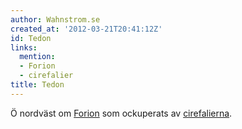 ```yaml
---
author: Wahnstrom.se
created_at: '2012-03-21T20:41:12Z'
id: Tedon
links:
  mention:
  - Forion
  - cirefalier
title: Tedon
---
```


Ö nordväst om [Forion] som ockuperats av [cirefalierna].

  [Forion]: Forion
  [cirefalierna]: cirefalier